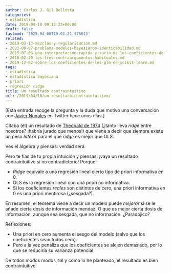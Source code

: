 ```yaml
---
author: Carlos J. Gil Bellosta
categories:
- estadística
date: 2019-04-10 09:13:23+00:00
draft: false
lastmod: '2025-04-06T19:01:21.378613'
related:
- 2019-03-13-mezclas-y-regularizacion.md
- 2023-09-07-problema-modelos-bayesianos-identicabilidad.md
- 2015-07-06-una-interpretacion-rapida-y-sucia-de-los-coeficientes-de-la-regresion-logistica.md
- 2016-02-29-los-tres-contraargumentos-habituales.md
- 2019-12-02-sobre-los-coeficientes-de-los-glm-en-scikit-learn.md
tags:
- estadística
- estadística bayesiana
- priori
- regresión ridge
title: Un resultado contraintuitivo
url: /2019/04/10/un-resultado-contraintuitivo/
---
```


[Esta entrada recoge la pregunta y la duda que motivó una conversación con [Javier Nogales](https://twitter.com/fjnogales) en Twitter hace unos días.]

Citaba (él) un resultado de [Theobald de 1974](https://www.jstor.org/stable/2984775) (¿tanto lleva _ridge_ entre nosotros? ¡habría jurado que menos!) que viene a decir que siempre existe un peso $latex \lambda$ para el que _ridge_ es mejor que OLS.

Ves el álgebra y piensas: verdad será.

Pero te fías de tu propia intuición y piensas: ¡vaya un resultado contraintuitivo si no contradictorio! Porque:

* _Ridge_ equivale a una regresión lineal cierto tipo de priori informativa en 0.
* OLS es la regresión lineal con una priori no informativa.
* Si los coeficientes _reales_ son distintos de cero, una priori informativa en 0 es una priori mentirosa (¿sesgada?).

En resumen, el teorema viene a decir un modelo puede _mejorar_ si se le añade cierta dosis de información mendaz. O que es mejor cierta dosis de información, aunque sea sesgada, que no información. ¿Paradójico?

Reflexiones:

* Una priori en cero aumenta el sesgo del modelo (salvo que los coeficientes sean todos cero).
* Pero a la vez penaliza que los coeficientes se alejen demasiado, por lo que se reduciría su varianza potencial.

De todos modos modos, tal y como lo he planteado, el resultado es bien contraintuitivo.